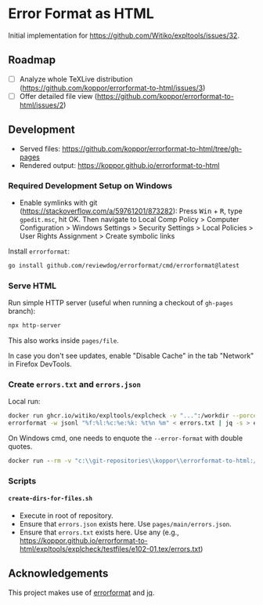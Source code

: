 # Error Format as HTML

Initial implementation for https://github.com/Witiko/expltools/issues/32.

## Roadmap

- [ ] Analyze whole TeXLive distribution (https://github.com/koppor/errorformat-to-html/issues/3)
- [ ] Offer detailed file view (https://github.com/koppor/errorformat-to-html/issues/2)

## Development

- Served files: <https://github.com/koppor/errorformat-to-html/tree/gh-pages>
- Rendered output: <https://koppor.github.io/errorformat-to-html>

### Required Development Setup on Windows

- Enable symlinks with git (<https://stackoverflow.com/a/59761201/873282>):
  Press <kbd>Win</kbd> + <kbd>R</kbd>, type `gpedit.msc`, hit OK. Then navigate to Local Comp Policy > Computer Configuration > Windows Settings > Security Settings > Local Policies > User Rights Assignment > Create symbolic links

Install `errorformat`:

```bash
go install github.com/reviewdog/errorformat/cmd/errorformat@latest
```

### Serve HTML

Run simple HTTP server (useful when running a checkout of `gh-pages` branch):

```bash
npx http-server
```

This also works inside `pages/file`.

In case you don't see updates, enable "Disable Cache" in the tab "Network" in Firefox DevTools.

### Create `errors.txt` and `errors.json`

Local run:

```bash
docker run ghcr.io/witiko/expltools/explcheck -v "...":/workdir --porcelain --error-format='%f:%l:%c:%e:%k: %t%n %m' /workdir/expltools/explcheck/testfiles/e102.tex > errors.txt
errorformat -w jsonl "%f:%l:%c:%e:%k: %t%n %m" < errors.txt | jq -s > errors.json
```

On Windows cmd, one needs to enquote the `--error-format` with double quotes.

```cmd
docker run --rm -v "c:\\git-repositories\\koppor\\errorformat-to-html:/workspace" ghcr.io/witiko/expltools/explcheck --porcelain --error-format="%f:%l:%c:%e:%k: %t%n %m" "/workspace/expltools/explcheck/testfiles/e102.lua"
```

### Scripts

#### `create-dirs-for-files.sh`

- Execute in root of repository.
- Ensure that `errors.json` exists here. Use `pages/main/errors.json`.
- Ensure that `errors.txt` exists here. Use any (e.g., <https://koppor.github.io/errorformat-to-html/expltools/explcheck/testfiles/e102-01.tex/errors.txt>)

## Acknowledgements

This project makes use of [errorformat](https://github.com/reviewdog/errorformat) and [jq](https://jqlang.github.io/jq/).
